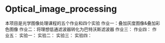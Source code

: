 # Optical_image_processing
本项目是光学图像处理课程的五个作业和四个实验
作业一：叠加灰度图像&叠加彩色图像
作业二：将理想低通滤波器转化为巴特沃斯滤波器
作业三：
作业四：
作业五：
实验一：
实验二：
实验三：
实验四：
